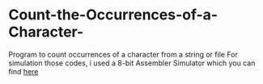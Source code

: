# Count-the-Occurrences-of-a-Character-
Program to count occurrences of a character from a string or file
For simulation those codes, i used a 8-bit Assembler Simulator which you can find [here](https://schweigi.github.io/assembler-simulator/)
